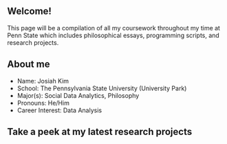 ## Welcome!

This page will be a compilation of all my coursework throughout my time at Penn State which includes philosophical essays, programming scripts, and research projects.

## About me

- Name: Josiah Kim 
- School: The Pennsylvania State University (University Park)
- Major(s): Social Data Analytics, Philosophy 
- Pronouns: He/Him
- Career Interest: Data Analysis


## Take a peek at my latest research projects

